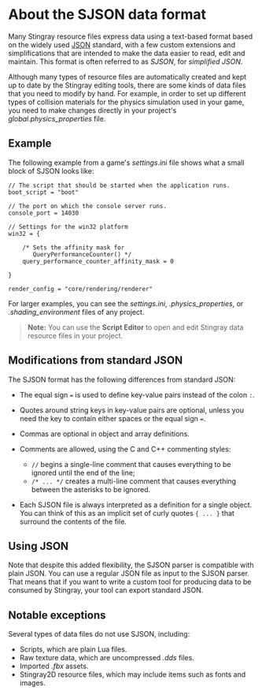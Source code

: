 # About the SJSON data format

Many Stingray resource files express data using a text-based format based on the widely used [JSON](http://www.json.org/) standard, with a few custom extensions and simplifications that are intended to make the data easier to read, edit and maintain. This format is often referred to as *SJSON*, for *simplified JSON*.

Although many types of resource files are automatically created and kept up to date by the Stingray editing tools, there are some kinds of data files that you need to modify by hand. For example, in order to set up different types of collision materials for the physics simulation used in your game, you need to make changes directly in your project's *global.physics_properties* file.

## Example

The following example from a game's *settings.ini* file shows what a small block of SJSON looks like:

~~~{sjson}
// The script that should be started when the application runs.
boot_script = "boot"

// The port on which the console server runs.
console_port = 14030

// Settings for the win32 platform
win32 = {

    /* Sets the affinity mask for
       QueryPerformanceCounter() */
    query_performance_counter_affinity_mask = 0

}

render_config = "core/rendering/renderer"
~~~

For larger examples, you can see the *settings.ini*, *.physics_properties*, or *.shading_environment* files of any project.

>**Note:** You can use the **Script Editor** to open and edit Stingray data resource files in your project.

## Modifications from standard JSON

The SJSON format has the following differences from standard JSON:

*	The equal sign `=` is used to define key-value pairs instead of the colon `:`.
*	Quotes around string keys in key-value pairs are optional, unless you need the key to contain either spaces or the equal sign `=`.
*	Commas are optional in object and array definitions.
*	Comments are allowed, using the C and C++ commenting styles:

	*	`//` begins a single-line comment that causes everything to be ignored until the end of the line;
	*	`/* ... */` creates a multi-line comment that causes everything between the asterisks to be ignored.
*	Each SJSON file is always interpreted as a definition for a single object. You can think of this as an implicit set of curly quotes `{ ... }` that surround the contents of the file.

## Using JSON

Note that despite this added flexibility, the SJSON parser is compatible with plain JSON. You can use a regular JSON file as input to the SJSON parser. That means that if you want to write a custom tool for producing data to be consumed by Stingray, your tool can export standard JSON.

## Notable exceptions

Several types of data files do not use SJSON, including:

*	Scripts, which are plain Lua files.
*	Raw texture data, which are uncompressed *.dds* files.
*	Imported *.fbx* assets.
*	Stingray2D resource files, which may include items such as fonts and images.
